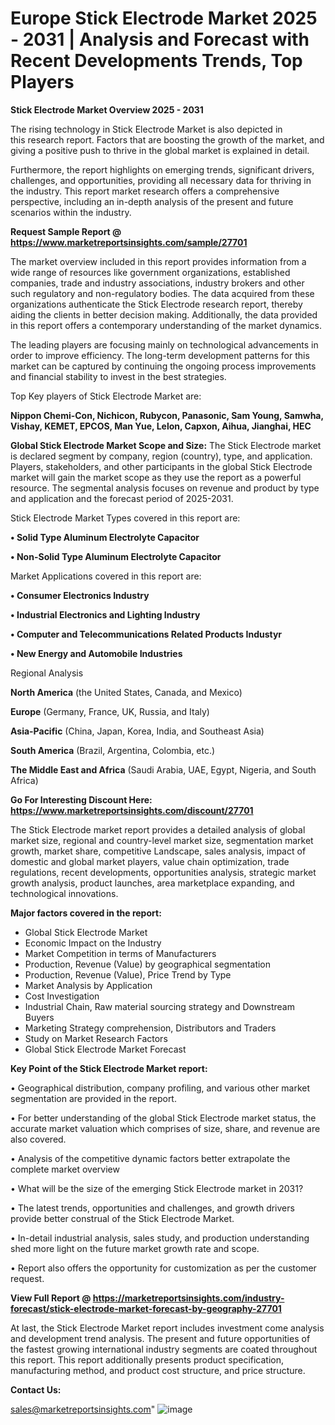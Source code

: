 # Europe Stick Electrode Market 2025 - 2031 | Analysis and Forecast with Recent Developments Trends, Top Players

<Strong> Stick Electrode Market Overview 2025 - 2031</strong>

The rising technology in Stick Electrode Market is also depicted in this research report. Factors that are boosting the growth of the market, and giving a positive push to thrive in the global market is explained in detail.

Furthermore, the report highlights on emerging trends, significant drivers, challenges, and opportunities, providing all necessary data for thriving in the industry. This report market research offers a comprehensive perspective, including an in-depth analysis of the present and future scenarios within the industry.

<strong>Request Sample Report @ <a href=https://www.marketreportsinsights.com/sample/27701>https://www.marketreportsinsights.com/sample/27701</a></strong>

The market overview included in this report provides information from a wide range of resources like government organizations, established companies, trade and industry associations, industry brokers and other such regulatory and non-regulatory bodies. The data acquired from these organizations authenticate the Stick Electrode research report, thereby aiding the clients in better decision making. Additionally, the data provided in this report offers a contemporary understanding of the market dynamics.

The leading players are focusing mainly on technological advancements in order to improve efficiency. The long-term development patterns for this market can be captured by continuing the ongoing process improvements and financial stability to invest in the best strategies.

Top Key players of Stick Electrode Market are:

<strong>Nippon Chemi-Con, Nichicon, Rubycon, Panasonic, Sam Young, Samwha, Vishay, KEMET, EPCOS, Man Yue, Lelon, Capxon, Aihua, Jianghai, HEC</strong>

<strong><b>Global Stick Electrode Market Scope and Size:</b></strong>
The Stick Electrode market is declared segment by company, region (country), type, and application. Players, stakeholders, and other participants in the global Stick Electrode market will gain the market scope as they use the report as a powerful resource. The segmental analysis focuses on revenue and product by type and application and the forecast period of 2025-2031.

Stick Electrode Market Types covered in this report are:

<strong>• Solid Type Aluminum Electrolyte Capacitor

• Non-Solid Type Aluminum Electrolyte Capacitor</strong>

Market Applications covered in this report are:

<strong>• Consumer Electronics Industry

• Industrial Electronics and Lighting Industry

• Computer and Telecommunications Related Products Industyr

• New Energy and Automobile Industries</strong> 

Regional Analysis

<strong>North America</strong> (the United States, Canada, and Mexico)

<strong>Europe</strong> (Germany, France, UK, Russia, and Italy)

<strong>Asia-Pacific</strong> (China, Japan, Korea, India, and Southeast Asia)

<strong>South America</strong> (Brazil, Argentina, Colombia, etc.)

<strong>The Middle East and Africa</strong> (Saudi Arabia, UAE, Egypt, Nigeria, and South Africa)

<strong>Go For Interesting Discount Here: <a href=https://www.marketreportsinsights.com/discount/27701>https://www.marketreportsinsights.com/discount/27701</a></strong>

The Stick Electrode market report provides a detailed analysis of global market size, regional and country-level market size, segmentation market growth, market share, competitive Landscape, sales analysis, impact of domestic and global market players, value chain optimization, trade regulations, recent developments, opportunities analysis, strategic market growth analysis, product launches, area marketplace expanding, and technological innovations.

<strong><b>Major factors covered in the report:</b></strong>
<ul>
  <li>Global Stick Electrode Market </li>
  <li>Economic Impact on the Industry</li>
  <li>Market Competition in terms of Manufacturers</li>
  <li>Production, Revenue (Value) by geographical segmentation</li>
  <li>Production, Revenue (Value), Price Trend by Type</li>
  <li>Market Analysis by Application</li>
  <li>Cost Investigation</li>
  <li>Industrial Chain, Raw material sourcing strategy and Downstream Buyers</li>
  <li>Marketing Strategy comprehension, Distributors and Traders</li>
  <li>Study on Market Research Factors</li>
  <li>Global Stick Electrode Market Forecast</li>
</ul>

<strong><b>Key Point of the Stick Electrode Market report:</b></strong>

• Geographical distribution, company profiling, and various other market segmentation are provided in the report.

• For better understanding of the global Stick Electrode market status, the accurate market valuation which comprises of size, share, and revenue are also covered.

• Analysis of the competitive dynamic factors better extrapolate the complete market overview

• What will be the size of the emerging Stick Electrode market in 2031?

• The latest trends, opportunities and challenges, and growth drivers provide better construal of the Stick Electrode Market.

• In-detail industrial analysis, sales study, and production understanding shed more light on the future market growth rate and scope.

• Report also offers the opportunity for customization as per the customer request.

<strong><b>View Full Report @ <a href=https://marketreportsinsights.com/industry-forecast/stick-electrode-market-forecast-by-geography-27701>https://marketreportsinsights.com/industry-forecast/stick-electrode-market-forecast-by-geography-27701</a></b></strong>


At last, the Stick Electrode Market report includes investment come analysis and development trend analysis. The present and future opportunities of the fastest growing international industry segments are coated throughout this report. This report additionally presents product specification, manufacturing method, and product cost structure, and price structure.

<strong>Contact Us:</strong>

sales@marketreportsinsights.com"
![image](https://github.com/user-attachments/assets/927c9733-d6b9-497c-9e15-eb95e7b17793)
